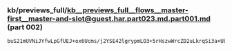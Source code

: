 ### kb/previews_full/kb__previews_full__flows__master-first__master-and-slot@guest.har.part023.md.part001.md (part 002)

```md
buS21mUVNiJYfwLpGfUEJ+ox6Ucms/j2YSE42lgrypmLO3+5rHszwWrcZD2uLkrqSi3a+UbPtE7nAxUy1FL6uXCJVDmubqR7k
```

```
